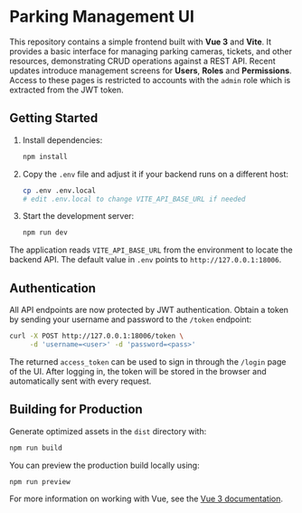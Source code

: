# Parking Management UI

This repository contains a simple frontend built with **Vue 3** and **Vite**. It provides a basic interface for managing parking cameras, tickets, and other resources, demonstrating CRUD operations against a REST API.
Recent updates introduce management screens for **Users**, **Roles** and **Permissions**. Access to these pages is restricted to accounts with the `admin` role which is extracted from the JWT token.

## Getting Started

1. Install dependencies:
   ```bash
   npm install
   ```
2. Copy the `.env` file and adjust it if your backend runs on a different host:
   ```bash
   cp .env .env.local
   # edit .env.local to change VITE_API_BASE_URL if needed
   ```
3. Start the development server:
   ```bash
   npm run dev
   ```

The application reads `VITE_API_BASE_URL` from the environment to locate the backend API. The default value in `.env` points to `http://127.0.0.1:18006`.

## Authentication

All API endpoints are now protected by JWT authentication. Obtain a token by
sending your username and password to the `/token` endpoint:

```bash
curl -X POST http://127.0.0.1:18006/token \
     -d 'username=<user>' -d 'password=<pass>'
```

The returned `access_token` can be used to sign in through the `/login` page of
the UI. After logging in, the token will be stored in the browser and
automatically sent with every request.

## Building for Production

Generate optimized assets in the `dist` directory with:
```bash
npm run build
```
You can preview the production build locally using:
```bash
npm run preview
```

For more information on working with Vue, see the [Vue 3 documentation](https://vuejs.org/).
